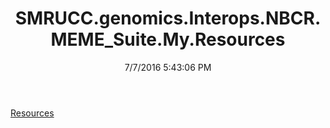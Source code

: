 ﻿---
title: SMRUCC.genomics.Interops.NBCR.MEME_Suite.My.Resources
date: 7/7/2016 5:43:06 PM
---

[Resources](T-SMRUCC.genomics.Interops.NBCR.MEME_Suite.My.Resources.Resources.html)
